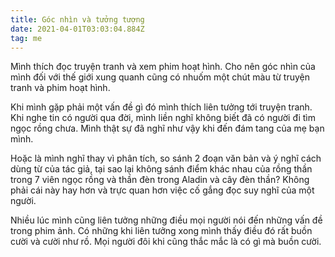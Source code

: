 ```yaml
---
title: Góc nhìn và tưởng tượng
date: 2021-04-01T03:03:04.884Z
tag: me
---
```

Mình thích đọc truyện tranh và xem phim hoạt hình. Cho nên góc nhìn của mình đối với thế giới xung quanh cũng có nhuốm một chút màu từ truyện tranh và phim hoạt hình.

Khi mình gặp phải một vấn đề gì đó mình thích liên tưởng tới truyện tranh. Khi nghe tin có người qua đời, mình liền nghĩ không biết đã có người đi tìm ngọc rồng chưa. Mình thật sự đã nghĩ như vậy khi đến đám tang của mẹ bạn mình. 

Hoặc là mình nghĩ thay vì phân tích, so sánh 2 đoạn văn bản và ý nghĩ cách dùng từ của tác giả, tại sao lại không sánh điểm khác nhau của rồng thần trong 7 viên ngọc rồng và thần đèn trong Aladin và cây đèn thần? Không phải cái này hay hơn và trực quan hơn việc cố gắng đọc suy nghĩ của một người.

Nhiều lúc mình cũng liên tưởng những điều mọi người nói đến những vấn đề trong phim ảnh. Có những khi liên tưởng xong mình thấy điều đó rất buồn cười và cười như rồ. Mọi người đôi khi cũng thắc mắc là có gì mà buồn cười.